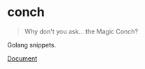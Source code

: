 # conch

> Why don't you ask... the Magic Conch? 

Golang snippets.

[Document](https://pkg.go.dev/github.com/wbsnail/conch)
